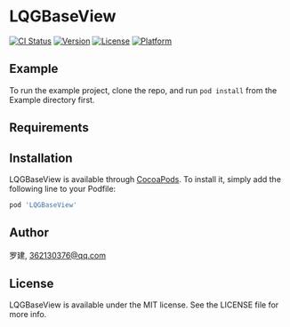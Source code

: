 # LQGBaseView

[![CI Status](https://img.shields.io/travis/罗建/LQGBaseView.svg?style=flat)](https://travis-ci.org/罗建/LQGBaseView)
[![Version](https://img.shields.io/cocoapods/v/LQGBaseView.svg?style=flat)](https://cocoapods.org/pods/LQGBaseView)
[![License](https://img.shields.io/cocoapods/l/LQGBaseView.svg?style=flat)](https://cocoapods.org/pods/LQGBaseView)
[![Platform](https://img.shields.io/cocoapods/p/LQGBaseView.svg?style=flat)](https://cocoapods.org/pods/LQGBaseView)

## Example

To run the example project, clone the repo, and run `pod install` from the Example directory first.

## Requirements

## Installation

LQGBaseView is available through [CocoaPods](https://cocoapods.org). To install
it, simply add the following line to your Podfile:

```ruby
pod 'LQGBaseView'
```

## Author

罗建, 362130376@qq.com

## License

LQGBaseView is available under the MIT license. See the LICENSE file for more info.
